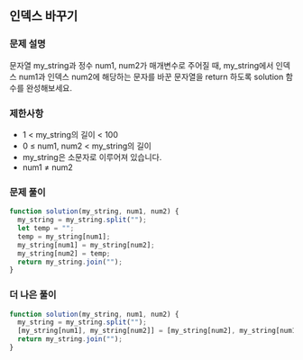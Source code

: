 ## 인덱스 바꾸기

### 문제 설명

문자열 my_string과 정수 num1, num2가 매개변수로 주어질 때, my_string에서 인덱스 num1과 인덱스 num2에 해당하는 문자를 바꾼 문자열을 return 하도록 solution 함수를 완성해보세요.

### 제한사항

- 1 < my_string의 길이 < 100
- 0 ≤ num1, num2 < my_string의 길이
- my_string은 소문자로 이루어져 있습니다.
- num1 ≠ num2

### 문제 풀이

```js
function solution(my_string, num1, num2) {
  my_string = my_string.split("");
  let temp = "";
  temp = my_string[num1];
  my_string[num1] = my_string[num2];
  my_string[num2] = temp;
  return my_string.join("");
}
```

### 더 나은 풀이

```js
function solution(my_string, num1, num2) {
  my_string = my_string.split("");
  [my_string[num1], my_string[num2]] = [my_string[num2], my_string[num1]];
  return my_string.join("");
}
```
